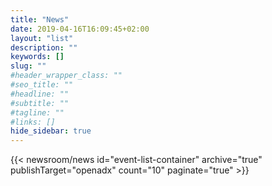 ```yaml
---
title: "News"
date: 2019-04-16T16:09:45+02:00
layout: "list"
description: ""
keywords: []
slug: ""
#header_wrapper_class: ""
#seo_title: ""
#headline: ""
#subtitle: ""
#tagline: ""
#links: []
hide_sidebar: true
---
```



{{< newsroom/news
      id="event-list-container"
      archive="true"
      publishTarget="openadx"
      count="10"
      paginate="true" >}}